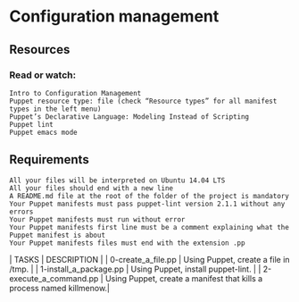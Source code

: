 # Configuration management

## Resources

### Read or watch:


    Intro to Configuration Management
    Puppet resource type: file (check “Resource types” for all manifest types in the left menu)
    Puppet’s Declarative Language: Modeling Instead of Scripting
    Puppet lint
    Puppet emacs mode

## Requirements


    All your files will be interpreted on Ubuntu 14.04 LTS
    All your files should end with a new line
    A README.md file at the root of the folder of the project is mandatory
    Your Puppet manifests must pass puppet-lint version 2.1.1 without any errors
    Your Puppet manifests must run without error
    Your Puppet manifests first line must be a comment explaining what the Puppet manifest is about
    Your Puppet manifests files must end with the extension .pp


| TASKS | DESCRIPTION |
| 0-create_a_file.pp | Using Puppet, create a file in /tmp. |
| 1-install_a_package.pp | Using Puppet, install puppet-lint. |
| 2-execute_a_command.pp | Using Puppet, create a manifest that kills a process named killmenow.|
